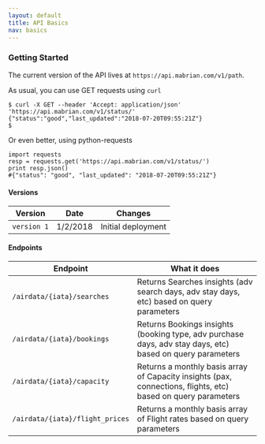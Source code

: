 ```yaml
---
layout: default
title: API Basics
nav: basics
---
```


### Getting Started

The current version of the API lives at `https://api.mabrian.com/v1/path`.

As usual, you can use GET requests using `curl`


    $ curl -X GET --header 'Accept: application/json' 'https://api.mabrian.com/v1/status/'    
    {"status":"good","last_updated":"2018-07-20T09:55:21Z"}     
    $

Or even better, using python-requests

```
import requests     
resp = requests.get('https://api.mabrian.com/v1/status/')     
print resp.json()    
#{"status": "good", "last_updated": "2018-07-20T09:55:21Z"}    
```

#### Versions

| Version         | Date         | Changes |
| -------------   | -------------| --- |
| ```version 1``` | 1/2/2018   | Initial deployment |

#### Endpoints

| Endpoint | What it does |
| ------------- | -------------|
| ```/airdata/{iata}/searches``` | Returns Searches insights (adv search days, adv stay days, etc) based on query parameters
| ```/airdata/{iata}/bookings``` | Returns Bookings insights (booking type, adv purchase days, adv stay days, etc) based on query parameters
| ```/airdata/{iata}/capacity``` | Returns a monthly basis array of Capacity insights (pax, connections, flights, etc) based on query parameters
| ```/airdata/{iata}/flight_prices``` | Returns a monthly basis array of Flight rates based on query parameters


<body id="basics"></body>

